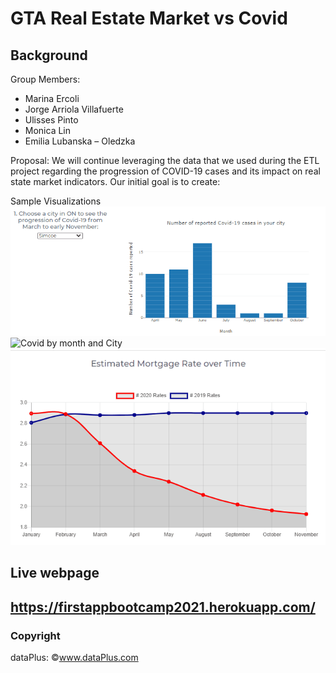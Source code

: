 # GTA Real Estate Market vs Covid

## Background
Group Members:
-	Marina Ercoli 
-	Jorge Arriola Villafuerte
-	Ulisses Pinto 
-	Monica Lin 
-	Emilia Lubanska – Oledzka

Proposal:
We will continue leveraging the data that we used during the ETL project regarding the progression of COVID-19 cases and its impact on real state market indicators. Our initial goal is to create:

 Sample Visualizations
![Covid by month](actualApp/assets/img/bar_graph.gif)
![Covid by month and City](actualApp/assets/img/map.gif)
![Estimated Mortgage Rate over Time](actualApp/assets/img/mortgage_rate.gif)

## Live webpage
https://firstappbootcamp2021.herokuapp.com/
--
### Copyright
dataPlus: ©www.dataPlus.com